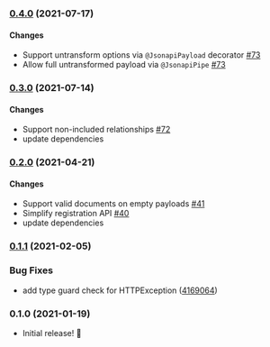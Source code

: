 ### [0.4.0](https://github.com/tzellman/nest-jsonapi/compare/v0.3.0...v0.4.0) (2021-07-17)

#### Changes

-   Support untransform options via `@JsonapiPayload` decorator [#73](https://github.com/tzellman/nest-jsonapi/pull/73)
-   Allow full untransformed payload via `@JsonapiPipe` [#73](https://github.com/tzellman/nest-jsonapi/pull/73)

### [0.3.0](https://github.com/tzellman/nest-jsonapi/compare/v0.2.0...v0.3.0) (2021-07-14)

#### Changes

-   Support non-included relationships [#72](https://github.com/tzellman/nest-jsonapi/pull/72)
-   update dependencies

### [0.2.0](https://github.com/tzellman/nest-jsonapi/compare/v0.1.1...v0.2.0) (2021-04-21)

#### Changes

-   Support valid documents on empty payloads [#41](https://github.com/tzellman/nest-jsonapi/pull/41)
-   Simplify registration API [#40](https://github.com/tzellman/nest-jsonapi/pull/40)
-   update dependencies

### [0.1.1](https://github.com/tzellman/nest-jsonapi/compare/v0.1.0...v0.1.1) (2021-02-05)

### Bug Fixes

-   add type guard check for
    HTTPException ([4169064](https://github.com/tzellman/nest-jsonapi/commit/4169064d33ed395de9009f4ff737b40b2a724eb8))

### 0.1.0 (2021-01-19)

-   Initial release! 🎉
